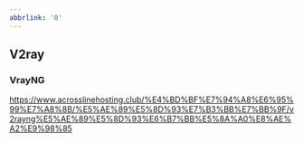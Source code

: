 ```yaml
---
abbrlink: '0'
---
```

## V2ray
### VrayNG
https://www.acrosslinehosting.club/%E4%BD%BF%E7%94%A8%E6%95%99%E7%A8%8B/%E5%AE%89%E5%8D%93%E7%B3%BB%E7%BB%9F/v2rayng%E5%AE%89%E5%8D%93%E6%B7%BB%E5%8A%A0%E8%AE%A2%E9%98%85
